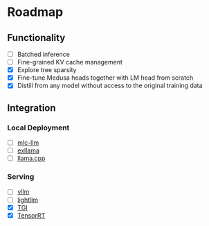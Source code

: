 # Roadmap

## Functionality
- [ ] Batched inference
- [ ] Fine-grained KV cache management
- [x] Explore tree sparsity
- [x] Fine-tune Medusa heads together with LM head from scratch
- [x] Distill from any model without access to the original training data

## Integration
### Local Deployment
- [ ] [mlc-llm](https://github.com/mlc-ai/mlc-llm)
- [ ] [exllama](https://github.com/turboderp/exllama)
- [ ] [llama.cpp](https://github.com/ggerganov/llama.cpp)
### Serving
- [ ] [vllm](https://github.com/vllm-project/vllm)
- [ ] [lightllm](https://github.com/ModelTC/lightllm)
- [x] [TGI](https://github.com/huggingface/text-generation-inference)
- [x] [TensorRT](https://github.com/NVIDIA/TensorRT-LLM)